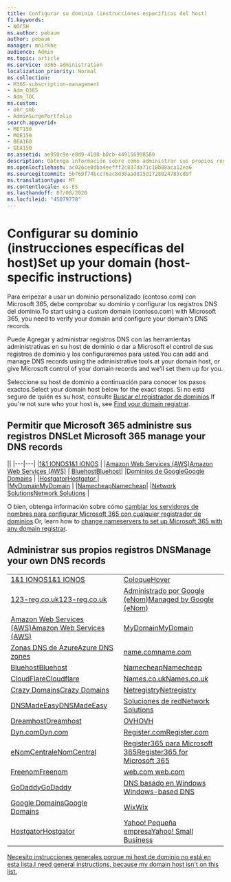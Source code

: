 ```yaml
---
title: Configurar su dominio (instrucciones específicas del host)
f1.keywords:
- NOCSH
ms.author: pebaum
author: pebaum
manager: mnirkhe
audience: Admin
ms.topic: article
ms.service: o365-administration
localization_priority: Normal
ms.collection:
- M365-subscription-management
- Adm_O365
- Adm_TOC
ms.custom:
- okr_smb
- AdminSurgePortfolio
search.appverid:
- MET150
- MOE150
- BEA160
- GEA150
ms.assetid: ae950c9e-e8d9-4108-b0cb-449156998580
description: Obtenga información sobre cómo administrar sus propios registros DNS o permitir que Microsoft administre sus registros DNS por usted.
ms.openlocfilehash: ac026ce0dba4eefff2c837da71c18b08aca12ea6
ms.sourcegitcommit: 5b769f74bcc76ac8d38aad815d1728824783cd9f
ms.translationtype: MT
ms.contentlocale: es-ES
ms.lasthandoff: 07/08/2020
ms.locfileid: "45079778"
---
```

# <a name="set-up-your-domain-host-specific-instructions"></a><span data-ttu-id="39f98-103">Configurar su dominio (instrucciones específicas del host)</span><span class="sxs-lookup"><span data-stu-id="39f98-103">Set up your domain (host-specific instructions)</span></span>

<span data-ttu-id="39f98-104">Para empezar a usar un dominio personalizado (contoso.com) con Microsoft 365, debe comprobar su dominio y configurar los registros DNS del dominio.</span><span class="sxs-lookup"><span data-stu-id="39f98-104">To start using a custom domain (contoso.com) with Microsoft 365, you need to verify your domain and configure your domain's DNS records.</span></span> 
  
<span data-ttu-id="39f98-105">Puede Agregar y administrar registros DNS con las herramientas administrativas en su host de dominio o dar a Microsoft el control de sus registros de dominio y los configuraremos para usted.</span><span class="sxs-lookup"><span data-stu-id="39f98-105">You can add and manage DNS records using the administrative tools at your domain host, or give Microsoft control of your domain records and we'll set them up for you.</span></span>
  
<span data-ttu-id="39f98-106">Seleccione su host de dominio a continuación para conocer los pasos exactos.</span><span class="sxs-lookup"><span data-stu-id="39f98-106">Select your domain host below for the exact steps.</span></span> <span data-ttu-id="39f98-107">Si no está seguro de quién es su host, consulte [Buscar el registrador de dominios](find-your-domain-registrar.md).</span><span class="sxs-lookup"><span data-stu-id="39f98-107">If you're not sure who your host is, see [Find your domain registrar](find-your-domain-registrar.md).</span></span>
  

## <a name="let-microsoft-365-manage-your-dns-records"></a><span data-ttu-id="39f98-108">Permitir que Microsoft 365 administre sus registros DNS</span><span class="sxs-lookup"><span data-stu-id="39f98-108">Let Microsoft 365 manage your DNS records</span></span>

||
|---|---|
|[<span data-ttu-id="39f98-109">1&1 IONOS</span><span class="sxs-lookup"><span data-stu-id="39f98-109">1&1 IONOS</span></span>](../dns/change-nameservers-at-1-1-internet.md) |
|[<span data-ttu-id="39f98-110">Amazon Web Services (AWS)</span><span class="sxs-lookup"><span data-stu-id="39f98-110">Amazon Web Services (AWS)</span></span>](../dns/change-nameservers-at-aws.md) |
 [<span data-ttu-id="39f98-111">Bluehost</span><span class="sxs-lookup"><span data-stu-id="39f98-111">Bluehost</span></span>](../dns/change-nameservers-at-bluehost.md)|
|[<span data-ttu-id="39f98-112">Dominios de Google</span><span class="sxs-lookup"><span data-stu-id="39f98-112">Google   Domains</span></span>](../dns/change-nameservers-at-google-domains.md) |
|[<span data-ttu-id="39f98-113">Hostgator</span><span class="sxs-lookup"><span data-stu-id="39f98-113">Hostgator   </span></span>](../dns/change-nameservers-at-hostgator.md)  |  
|[<span data-ttu-id="39f98-114">MyDomain</span><span class="sxs-lookup"><span data-stu-id="39f98-114">MyDomain</span></span>](../dns/change-nameservers-at-mydomain.md) | 
|[<span data-ttu-id="39f98-115">Namecheap</span><span class="sxs-lookup"><span data-stu-id="39f98-115">Namecheap</span></span>](../dns/change-nameservers-at-namecheap.md)|
|[<span data-ttu-id="39f98-116">Network Solutions</span><span class="sxs-lookup"><span data-stu-id="39f98-116">Network Solutions</span></span>](../dns/change-nameservers-at-network-solutions.md) |  

<span data-ttu-id="39f98-117">O bien, obtenga información sobre cómo [cambiar los servidores de nombres para configurar Microsoft 365 con cualquier registrador de dominios](change-nameservers-at-any-domain-registrar.md).</span><span class="sxs-lookup"><span data-stu-id="39f98-117">Or, learn how to [change nameservers to set up Microsoft 365 with any domain registrar](change-nameservers-at-any-domain-registrar.md).</span></span>

## <a name="manage-your-own-dns-records"></a><span data-ttu-id="39f98-118">Administrar sus propios registros DNS</span><span class="sxs-lookup"><span data-stu-id="39f98-118">Manage your own DNS records</span></span>

|                           |                          |
|---------------------------|--------------------------|
| [<span data-ttu-id="39f98-119">1&1 IONOS</span><span class="sxs-lookup"><span data-stu-id="39f98-119">1&1 IONOS</span></span>](../dns/create-dns-records-at-1-1-internet.md) | [<span data-ttu-id="39f98-120">Coloque</span><span class="sxs-lookup"><span data-stu-id="39f98-120">Hover</span></span>](../dns/create-dns-records-at-hover.md) |
| [<span data-ttu-id="39f98-121">123-reg.co.uk</span><span class="sxs-lookup"><span data-stu-id="39f98-121">123-reg.co.uk</span></span>](../dns/create-dns-records-at-123-reg-co-uk.md) | [<span data-ttu-id="39f98-122">Administrado por Google (eNom)</span><span class="sxs-lookup"><span data-stu-id="39f98-122">Managed   by Google (eNom)</span></span>](../dns/create-dns-records-for-domain-managed-by-google-enom.md)|
| [<span data-ttu-id="39f98-123">Amazon Web Services (AWS)</span><span class="sxs-lookup"><span data-stu-id="39f98-123">Amazon Web Services (AWS)</span></span>](../dns/create-dns-records-at-aws.md) | [<span data-ttu-id="39f98-124">MyDomain</span><span class="sxs-lookup"><span data-stu-id="39f98-124">MyDomain</span></span>](../dns/create-dns-records-at-mydomain.md) |
| [<span data-ttu-id="39f98-125">Zonas DNS de Azure</span><span class="sxs-lookup"><span data-stu-id="39f98-125">Azure DNS zones</span></span>](../dns/create-dns-records-for-azure-dns-zones.md) | [<span data-ttu-id="39f98-126">name.com</span><span class="sxs-lookup"><span data-stu-id="39f98-126">name.com</span></span>](../dns/create-dns-records-at-name-com.md) |
| [<span data-ttu-id="39f98-127">Bluehost</span><span class="sxs-lookup"><span data-stu-id="39f98-127">Bluehost</span></span>](../dns/create-dns-records-at-bluehost.md) | [<span data-ttu-id="39f98-128">Namecheap</span><span class="sxs-lookup"><span data-stu-id="39f98-128">Namecheap</span></span>](../dns/create-dns-records-at-namecheap.md)|
| [<span data-ttu-id="39f98-129">CloudFlare</span><span class="sxs-lookup"><span data-stu-id="39f98-129">Cloudflare</span></span>](../dns/create-dns-records-at-cloudflare.md)| [<span data-ttu-id="39f98-130">Names.co.uk</span><span class="sxs-lookup"><span data-stu-id="39f98-130">Names.co.uk</span></span>](../dns/create-dns-records-at-names-co-uk.md) |
|  [<span data-ttu-id="39f98-131">Crazy Domains</span><span class="sxs-lookup"><span data-stu-id="39f98-131">Crazy Domains</span></span>](../dns/create-dns-records-at-crazy-domains.md)| [<span data-ttu-id="39f98-132">Netregistry</span><span class="sxs-lookup"><span data-stu-id="39f98-132">Netregistry</span></span>](../dns/create-dns-records-at-netregistry.md) |
|[<span data-ttu-id="39f98-133">DNSMadeEasy</span><span class="sxs-lookup"><span data-stu-id="39f98-133">DNSMadeEasy</span></span>](../dns/create-dns-records-at-dnsmadeeasy.md) | [<span data-ttu-id="39f98-134">Soluciones de red</span><span class="sxs-lookup"><span data-stu-id="39f98-134">Network   Solutions</span></span>](../dns/create-dns-records-at-network-solutions.md) |
|[<span data-ttu-id="39f98-135">Dreamhost</span><span class="sxs-lookup"><span data-stu-id="39f98-135">Dreamhost</span></span>](../dns/create-dns-records-at-dreamhost.md)  | [<span data-ttu-id="39f98-136">OVH</span><span class="sxs-lookup"><span data-stu-id="39f98-136">OVH</span></span>](../dns/create-dns-records-at-ovh.md) |
|  [<span data-ttu-id="39f98-137">Dyn.com</span><span class="sxs-lookup"><span data-stu-id="39f98-137">Dyn.com</span></span>](../dns/create-dns-records-at-dyn-com.md) | [<span data-ttu-id="39f98-138">Register.com</span><span class="sxs-lookup"><span data-stu-id="39f98-138">Register.com</span></span>](../dns/create-dns-records-at-register-com.md) |
| [<span data-ttu-id="39f98-139">eNomCentral</span><span class="sxs-lookup"><span data-stu-id="39f98-139">eNomCentral</span></span>](../dns/create-dns-records-at-enomcentral.md)| [<span data-ttu-id="39f98-140">Register365 para Microsoft 365</span><span class="sxs-lookup"><span data-stu-id="39f98-140">Register365 for Microsoft 365</span></span>](../dns/create-dns-records-at-register365.md)  |
| [<span data-ttu-id="39f98-141">Freenom</span><span class="sxs-lookup"><span data-stu-id="39f98-141">Freenom</span></span>](../dns/create-dns-records-at-freenom.md) | [<span data-ttu-id="39f98-142">web.com</span><span class="sxs-lookup"><span data-stu-id="39f98-142"> web.com </span></span>](../dns/create-dns-records-at-web-com.md)|
|[<span data-ttu-id="39f98-143">GoDaddy</span><span class="sxs-lookup"><span data-stu-id="39f98-143">GoDaddy</span></span>](../dns/create-dns-records-at-godaddy.md)|[<span data-ttu-id="39f98-144">DNS basado en Windows</span><span class="sxs-lookup"><span data-stu-id="39f98-144"> Windows-based DNS</span></span>](../dns/create-dns-records-using-windows-based-dns.md)   |
| [<span data-ttu-id="39f98-145">Google Domains</span><span class="sxs-lookup"><span data-stu-id="39f98-145">Google Domains</span></span>](../dns/create-dns-records-at-google-domains.md) |[<span data-ttu-id="39f98-146">Wix</span><span class="sxs-lookup"><span data-stu-id="39f98-146">Wix</span></span>](../dns/create-dns-records-at-wix.md) |
|[<span data-ttu-id="39f98-147">Hostgator</span><span class="sxs-lookup"><span data-stu-id="39f98-147">Hostgator</span></span>](../dns/create-dns-records-at-hostgator.md)  | [<span data-ttu-id="39f98-148">Yahoo!   Pequeña empresa</span><span class="sxs-lookup"><span data-stu-id="39f98-148">Yahoo!   Small Business</span></span>](../dns/create-dns-records-at-yahoo-small-business.md)  |

[<span data-ttu-id="39f98-149">Necesito instrucciones generales porque mi host de dominio no está en esta lista.</span><span class="sxs-lookup"><span data-stu-id="39f98-149">I need general instructions, because my domain host isn't on this list. </span></span>](create-dns-records-at-any-dns-hosting-provider.md)
   
